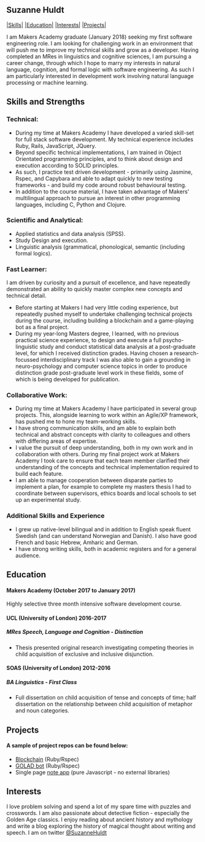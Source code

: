 ## Suzanne Huldt

[|Skills|](#skills-and-strengths) [|Education|](#education) [|Interests|](#interests) [|Projects|](#projects)

I am Makers Academy graduate (January 2018) seeking my first software engineering role. I am looking for challenging work in an environment that will push me to improve my technical skills and grow as a developer. Having completed an MRes in linguistics and cognitive sciences, I am pursuing a career change, through which I hope to marry my interests in natural language, cognition, and formal logic with software engineering. As such I am particularly interested in development work involving natural language processing or machine learning.

## Skills and Strengths

### Technical:
- During my time at Makers Academy I have developed a varied skill-set for full stack software development. My technical experience includes Ruby, Rails, JavaScript, JQuery.
- Beyond specific technical implementations, I am trained in Object Orientated programming principles, and to think about design and execution according to SOLID principles.
- As such, I practice test driven development - primarily using Jasmine, Rspec, and Capybara and able to adapt quickly to new testing frameworks - and build my code around robust behavioural testing.
- In addition to the course material, I have taken advantage of Makers' multilingual approach to pursue an interest in other programming languages, including C, Python and Clojure.

### Scientific and Analytical:
- Applied statistics and data analysis (SPSS).
- Study Design and execution.
- Linguistic analysis (grammatical, phonological, semantic (including formal logics).

### Fast Learner:
I am driven by curiosity and a pursuit of excellence, and have repeatedly demonstrated an ability to quickly master complex new concepts and technical detail.
- Before starting at Makers I had very little coding experience, but repeatedly pushed myself to undertake challenging technical projects during the course, including building a blockchain and a game-playing bot as a final project.
- During my year-long Masters degree, I learned, with no previous practical science experience, to design and execute a full psycho-linguistic study and conduct statistical data analysis at a post-graduate level, for which I received distinction grades. Having chosen a research-focussed interdisciplinary track I was also able to gain a grounding in neuro-psychology and computer science topics in order to produce distinction grade post-graduate level work in these fields, some of which is being developed for publication.

### Collaborative Work:
- During my time at Makers Academy I have participated in several group projects. This, alongside learning to work within an Agile/XP framework, has pushed me to hone my team-working skills.
- I have strong communication skills, and am able to explain both technical and abstract concepts with clarity to colleagues and others with differing areas of expertise.
- I value the pursuit of deep understanding, both in my own work and in collaboration with others. During my final project work at Makers Academy I took care to ensure that each team member clarified their understanding of the concepts and technical implementation required to build each feature.
- I am able to manage cooperation between disparate parties to implement a plan, for example to complete my masters thesis I had to coordinate between supervisors, ethics boards and local schools to set up an experimental study.

### Additional Skills and Experience
- I grew up native-level bilingual and in addition to English speak fluent Swedish (and can understand Norwegian and Danish). I also have good French and basic Hebrew, Amharic and German.
- I have strong writing skills, both in academic registers and for a general audience.

## Education

#### Makers Academy (October 2017 to January 2017)

Highly selective three month intensive software development course.

#### UCL (University of London) 2016-2017

##### MRes Speech, Language and Cognition - Distinction
- Thesis presented original research investigating competing theories in child acquisition of exclusive and inclusive disjunction.

#### SOAS (University of London) 2012-2016

##### BA Linguistics - First Class
- Full dissertation on child acquisition of tense and concepts of time; half dissertation on the relationship between child acquisition of metaphor and noun categories.

## Projects
#### A sample of project repos can be found below:
- [Blockchain](https://github.com/SuzanneHuldt/Building_a_Blockchain) (Ruby/Rspec)
- [GOLAD bot](https://github.com/SuzanneHuldt/robot-wars) (Ruby/Rspec)
- Single page [note app](https://github.com/SuzanneHuldt/oh-note) (pure Javascript - no external libraries)

## Interests
I love problem solving and spend a lot of my spare time with puzzles and crosswords. I am also passionate about detective fiction - especially the Golden Age classics. I enjoy reading about
ancient history and mythology and write a blog exploring the history of magical thought about writing and speech. I am on twitter [@SuzanneHuldt](https://twitter.com/SuzanneHuldt)
